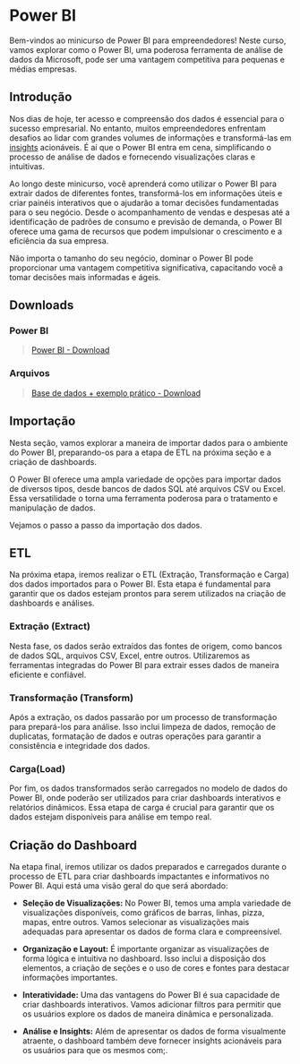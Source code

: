 # Power BI

Bem-vindos ao minicurso de Power BI para empreendedores! Neste curso, vamos explorar como o Power BI, uma poderosa ferramenta de análise de dados da Microsoft, pode ser uma vantagem competitiva para pequenas e médias empresas.

## Introdução
Nos dias de hoje, ter acesso e compreensão dos dados é essencial para o sucesso empresarial. No entanto, muitos empreendedores enfrentam desafios ao lidar com grandes volumes de informações e transformá-las em [insights](https://blog.ploomes.com/insights/) acionáveis. É aí que o Power BI entra em cena, simplificando o processo de análise de dados e fornecendo visualizações claras e intuitivas.

Ao longo deste minicurso, você aprenderá como utilizar o Power BI para extrair dados de diferentes fontes, transformá-los em informações úteis e criar painéis interativos que o ajudarão a tomar decisões fundamentadas para o seu negócio. Desde o acompanhamento de vendas e despesas até a identificação de padrões de consumo e previsão de demanda, o Power BI oferece uma gama de recursos que podem impulsionar o crescimento e a eficiência da sua empresa.

Não importa o tamanho do seu negócio, dominar o Power BI pode proporcionar uma vantagem competitiva significativa, capacitando você a tomar decisões mais informadas e ágeis.

## Downloads
### Power BI
> [Power BI - Download](https://www.microsoft.com/pt-br/p/power-bi/9nblgggzlxn1?rtc=1&activetab=pivot:overviewtab)

### Arquivos
> [Base de dados + exemplo prático - Download](https://drive.google.com/drive/u/0/folders/17gcXChThPba7Q7_CA0C8C94yQgE_LbSy)

## Importação
Nesta seção, vamos explorar a maneira de importar dados para o ambiente do Power BI, preparando-os para a etapa de ETL na próxima seção e a criação de dashboards.

O Power BI oferece uma ampla variedade de opções para importar dados de diversos tipos, desde bancos de dados SQL até arquivos CSV ou Excel. Essa versatilidade o torna uma ferramenta poderosa para o tratamento e manipulação de dados.

Vejamos o passo a passo da importação dos dados.

## ETL

Na próxima etapa, iremos realizar o ETL (Extração, Transformação e Carga) dos dados importados para o Power BI. Esta etapa é fundamental para garantir que os dados estejam prontos para serem utilizados na criação de dashboards e análises.

### Extração (Extract)
Nesta fase, os dados serão extraídos das fontes de origem, como bancos de dados SQL, arquivos CSV, Excel, entre outros. Utilizaremos as ferramentas integradas do Power BI para extrair esses dados de maneira eficiente e confiável.

### Transformação (Transform)
Após a extração, os dados passarão por um processo de transformação para prepará-los para análise. Isso inclui limpeza de dados, remoção de duplicatas, formatação de dados e outras operações para garantir a consistência e integridade dos dados.

### Carga(Load)
Por fim, os dados transformados serão carregados no modelo de dados do Power BI, onde poderão ser utilizados para criar dashboards interativos e relatórios dinâmicos. Essa etapa de carga é crucial para garantir que os dados estejam disponíveis para análise em tempo real.

## Criação do Dashboard

Na etapa final, iremos utilizar os dados preparados e carregados durante o processo de ETL para criar dashboards impactantes e informativos no Power BI. Aqui está uma visão geral do que será abordado:

- **Seleção de Visualizações:** No Power BI, temos uma ampla variedade de visualizações disponíveis, como gráficos de barras, linhas, pizza, mapas, entre outros. Vamos selecionar as visualizações mais adequadas para apresentar os dados de forma clara e compreensível.

- **Organização e Layout:** É importante organizar as visualizações de forma lógica e intuitiva no dashboard. Isso inclui a disposição dos elementos, a criação de seções e o uso de cores e fontes para destacar informações importantes.

- **Interatividade:** Uma das vantagens do Power BI é sua capacidade de criar dashboards interativos. Vamos adicionar filtros para permitir que os usuários explore os dados de maneira dinâmica e personalizada.

- **Análise e Insights:** Além de apresentar os dados de forma visualmente atraente, o dashboard também deve fornecer insights acionáveis ​​para os usuários para que os mesmos com;.
